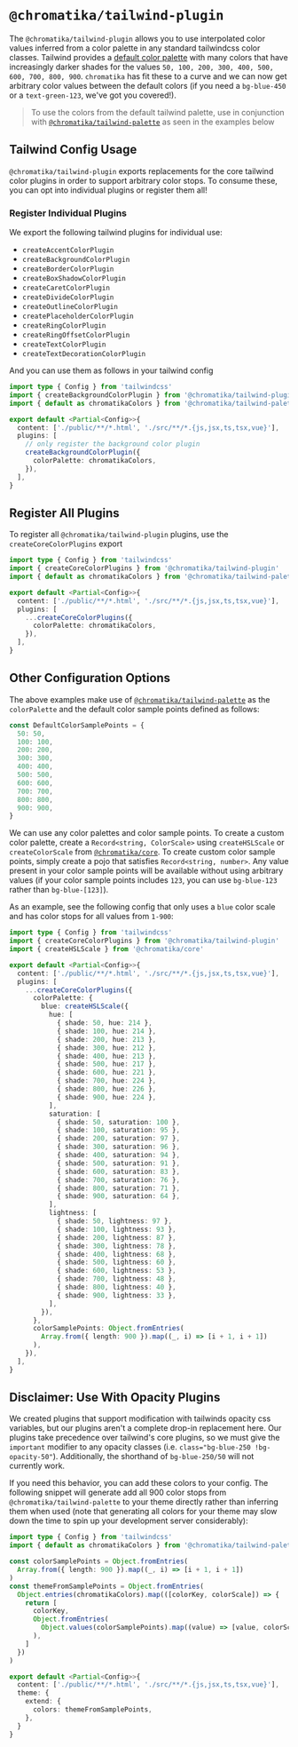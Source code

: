 # `@chromatika/tailwind-plugin`

The `@chromatika/tailwind-plugin` allows you to use interpolated color values inferred from a color palette in any standard tailwindcss color classes. Tailwind provides a [default color palette](https://tailwindcss.com/docs/customizing-colors#default-color-palette) with many colors that have increasingly darker shades for the values `50, 100, 200, 300, 400, 500, 600, 700, 800, 900`. `chromatika` has fit these to a curve and we can now get arbitrary color values between the default colors (if you need a `bg-blue-450` or a `text-green-123`, we've got you covered!). 

> To use the colors from the default tailwind palette, use in conjunction with [`@chromatika/tailwind-palette`](https://www.npmjs.com/package/@chromatika/tailwind-palette) as seen in the examples below


## Tailwind Config Usage

`@chromatika/tailwind-plugin` exports replacements for the core tailwind color plugins in order to support arbitrary color stops. To consume these, you can opt into individual plugins or register them all!

### Register Individual Plugins

We export the following tailwind plugins for individual use:
- `createAccentColorPlugin`
- `createBackgroundColorPlugin`
- `createBorderColorPlugin`
- `createBoxShadowColorPlugin`
- `createCaretColorPlugin`
- `createDivideColorPlugin`
- `createOutlineColorPlugin`
- `createPlaceholderColorPlugin`
- `createRingColorPlugin`
- `createRingOffsetColorPlugin`
- `createTextColorPlugin`
- `createTextDecorationColorPlugin`

And you can use them as follows in your tailwind config

```ts
import type { Config } from 'tailwindcss'
import { createBackgroundColorPlugin } from '@chromatika/tailwind-plugin'
import { default as chromatikaColors } from '@chromatika/tailwind-palette'

export default <Partial<Config>>{
  content: ['./public/**/*.html', './src/**/*.{js,jsx,ts,tsx,vue}'],
  plugins: [
    // only register the background color plugin
    createBackgroundColorPlugin({
      colorPalette: chromatikaColors,
    }),
  ],
}
```

## Register All Plugins

To register all `@chromatika/tailwind-plugin` plugins, use the `createCoreColorPlugins` export

```ts
import type { Config } from 'tailwindcss'
import { createCoreColorPlugins } from '@chromatika/tailwind-plugin'
import { default as chromatikaColors } from '@chromatika/tailwind-palette'

export default <Partial<Config>>{
  content: ['./public/**/*.html', './src/**/*.{js,jsx,ts,tsx,vue}'],
  plugins: [
    ...createCoreColorPlugins({
      colorPalette: chromatikaColors,
    }),
  ],
}
```

## Other Configuration Options

The above examples make use of [`@chromatika/tailwind-palette`](https://www.npmjs.com/package/@chromatika/tailwind-palette) as the `colorPalette` and the default color sample points defined as follows:

```ts
const DefaultColorSamplePoints = {
  50: 50,
  100: 100,
  200: 200,
  300: 300,
  400: 400,
  500: 500,
  600: 600,
  700: 700,
  800: 800,
  900: 900,
}
```

We can use any color palettes and color sample points. To create a custom color palette, create a `Record<string, ColorScale>` using `createHSLScale` or `createColorScale` from [`@chromatika/core`](https://www.npmjs.com/package/@chromatika/core). To create custom color sample points, simply create a pojo that satisfies `Record<string, number>`. Any value present in your color sample points will be available without using arbitrary values (if your color sample points includes `123`, you can use `bg-blue-123` rather than `bg-blue-[123]`).

As an example, see the following config that only uses a `blue` color scale and has color stops for all values from `1-900`:

```ts
import type { Config } from 'tailwindcss'
import { createCoreColorPlugins } from '@chromatika/tailwind-plugin'
import { createHSLScale } from '@chromatika/core'

export default <Partial<Config>>{
  content: ['./public/**/*.html', './src/**/*.{js,jsx,ts,tsx,vue}'],
  plugins: [
    ...createCoreColorPlugins({
      colorPalette: {
        blue: createHSLScale({
          hue: [
            { shade: 50, hue: 214 },
            { shade: 100, hue: 214 },
            { shade: 200, hue: 213 },
            { shade: 300, hue: 212 },
            { shade: 400, hue: 213 },
            { shade: 500, hue: 217 },
            { shade: 600, hue: 221 },
            { shade: 700, hue: 224 },
            { shade: 800, hue: 226 },
            { shade: 900, hue: 224 },
          ],
          saturation: [
            { shade: 50, saturation: 100 },
            { shade: 100, saturation: 95 },
            { shade: 200, saturation: 97 },
            { shade: 300, saturation: 96 },
            { shade: 400, saturation: 94 },
            { shade: 500, saturation: 91 },
            { shade: 600, saturation: 83 },
            { shade: 700, saturation: 76 },
            { shade: 800, saturation: 71 },
            { shade: 900, saturation: 64 },
          ],
          lightness: [
            { shade: 50, lightness: 97 },
            { shade: 100, lightness: 93 },
            { shade: 200, lightness: 87 },
            { shade: 300, lightness: 78 },
            { shade: 400, lightness: 68 },
            { shade: 500, lightness: 60 },
            { shade: 600, lightness: 53 },
            { shade: 700, lightness: 48 },
            { shade: 800, lightness: 40 },
            { shade: 900, lightness: 33 },
          ],
        }),
      },
      colorSamplePoints: Object.fromEntries(
        Array.from({ length: 900 }).map((_, i) => [i + 1, i + 1])
      ),
    }),
  ],
}
```

## Disclaimer: Use With Opacity Plugins

We created plugins that support modification with tailwinds opacity css variables, but our plugins aren't a complete drop-in replacement here. Our plugins take precedence over tailwind's core plugins, so we must give the `important` modifier to any opacity classes (i.e. `class="bg-blue-250 !bg-opacity-50"`). Additionally, the shorthand of `bg-blue-250/50` will not currently work. 

If you need this behavior, you can add these colors to your config. The following snippet will generate add all 900 color stops from `@chromatika/tailwind-palette` to your theme directly rather than inferring them when used (note that generating all colors for your theme may slow down the time to spin up your development server considerably):

```ts
import type { Config } from 'tailwindcss'
import { default as chromatikaColors } from '@chromatika/tailwind-palette'

const colorSamplePoints = Object.fromEntries(
  Array.from({ length: 900 }).map((_, i) => [i + 1, i + 1])
)
const themeFromSamplePoints = Object.fromEntries(
  Object.entries(chromatikaColors).map(([colorKey, colorScale]) => {
    return [
      colorKey,
      Object.fromEntries(
        Object.values(colorSamplePoints).map((value) => [value, colorScale.at(value).hex])
      ),
    ]
  })
)

export default <Partial<Config>>{
  content: ['./public/**/*.html', './src/**/*.{js,jsx,ts,tsx,vue}'],
  theme: {
    extend: {
      colors: themeFromSamplePoints,
    },
  }
}
```